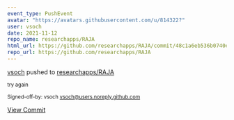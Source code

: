 ```yaml
---
event_type: PushEvent
avatar: "https://avatars.githubusercontent.com/u/814322?"
user: vsoch
date: 2021-11-12
repo_name: researchapps/RAJA
html_url: https://github.com/researchapps/RAJA/commit/48c1a6eb536b0740e66ee9f9ef07049f17a53790
repo_url: https://github.com/researchapps/RAJA
---
```


<a href='https://github.com/vsoch' target='_blank'>vsoch</a> pushed to <a href='https://github.com/researchapps/RAJA' target='_blank'>researchapps/RAJA</a>

<small>try again

Signed-off-by: vsoch <vsoch@users.noreply.github.com></small>

<a href='https://github.com/researchapps/RAJA/commit/48c1a6eb536b0740e66ee9f9ef07049f17a53790' target='_blank'>View Commit</a>